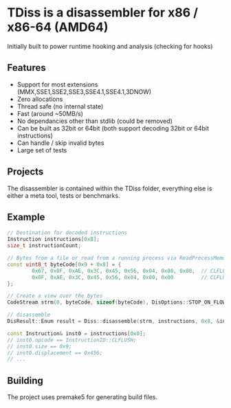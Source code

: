 # TDiss is a disassembler for x86 / x86-64 (AMD64)

Initially built to power runtime hooking and analysis (checking for hooks) 

## Features

- Support for most extensions (MMX,SSE1,SSE2,SSE3,SSE4.1,SSE4.1,3DNOW)
- Zero allocations
- Thread safe (no internal state)
- Fast (around ~50MB/s)
- No dependancies other than stdlib (could be removed)
- Can be built as 32bit or 64bit (both support decoding 32bit or 64bit instructions)
- Can handle / skip invalid bytes
- Large set of tests

## Projects

The disassembler is contained within the TDiss folder, everything else is either a meta tool, tests or benchmarks.

## Example

```cpp
// Destination for decoded instructions
Instruction instructions[0x8];
size_t instructionCount;

// Bytes from a file or read from a running process via ReadProcessMemory, ...
const uint8_t byteCode[0x9 + 0x8] = {
		0x67, 0x0F, 0xAE, 0x3C, 0x45, 0x56, 0x04, 0x00, 0x00,  // CLFLUSH [eax*2+ 0x456]
		0x0F, 0xAE, 0x3C, 0x45, 0x56, 0x04, 0x00, 0x00	       // CLFLUSH [rax*2+ 0x456]
};

// Create a view over the bytes
CodeStream strm(0, byteCode, sizeof(byteCode), DisOptions::STOP_ON_FLOW, CodeType::CODE_64BIT);

// disassemble
DisResult::Enum result = Diss::disassemble(strm, instructions, 0x8, &instructionCount);

const Instruction& inst0 = instructions[0x0];
// inst0.opcode == InstructionID::CLFLUSH;
// inst0.size == 0x9;
// inst0.displacement == 0x456;
// ...
```

## Building

The project uses premake5 for generating build files.
